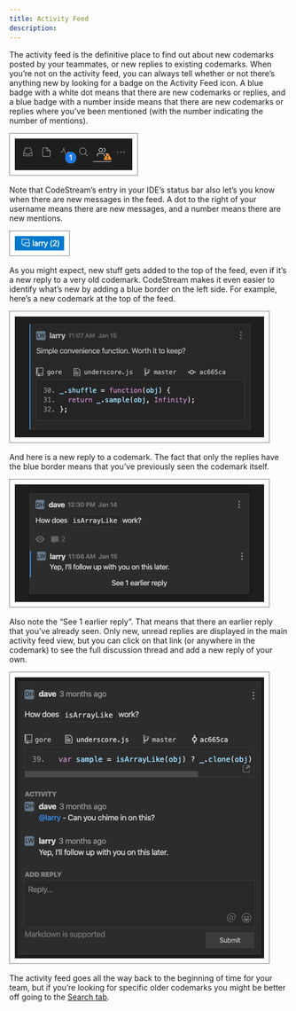```yaml
---
title: Activity Feed
description: 
---
```


The activity feed is the definitive place to find out about new codemarks posted
by your teammates, or new replies to existing codemarks. When you’re not on the
activity feed, you can always tell whether or not there’s anything new by
looking for a badge on the Activity Feed icon. A blue badge with a white dot
means that there are new codemarks or replies, and a blue badge with a number
inside means that there are new codemarks or replies where you’ve been mentioned
(with the number indicating the number of mentions).

![Activity Feed Badge](../assets/images/ActivityFeedWithBadge1.png)

Note that CodeStream’s entry in your IDE’s status bar also let’s you know when
there are new messages in the feed. A dot to the right of your username means
there are new messages, and a number means there are new mentions.

![Status Bar](../assets/images/StatusBarWithMentions.png)

As you might expect, new stuff gets added to the top of the feed, even if it’s a
new reply to a very old codemark. CodeStream makes it even easier to identify
what’s new by adding a blue border on the left side. For example, here’s a new
codemark at the top of the feed.

![New Codemark in Feed](../assets/images/ActivityFeed-NewCodemark.png)

And here is a new reply to a codemark. The fact that only the replies have the
blue border means that you’ve previously seen the codemark itself.

![New Replies in Feed](../assets/images/ActivityFeed-NewOldReplies.png)

Also note the “See 1 earlier reply”. That means that there an earlier reply that
you’ve already seen. Only new, unread replies are displayed in the main activity
feed view, but you can click on that link (or anywhere in the codemark) to see
the full discussion thread and add a new reply of your own.

![Expanded Codemark](../assets/images/CodemarkViewWithReplies1.png)

The activity feed goes all the way back to the beginning of time for your team,
but if you’re looking for specific older codemarks you might be better off going
to the [Search tab](filter-and-search).
